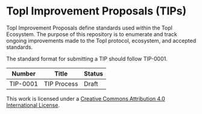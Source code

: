 # Topl Improvement Proposals (TIPs)

Topl Improvement Proposals define standards used within the Topl Ecosystem. The purpose of this repository is to enumerate and track ongoing improvements made to the Topl protocol, ecosystem, and accepted standards.

The standard format for submitting a TIP should follow TIP-0001.


| Number   | Title            | Status |
|----------|------------------|--------|
| TIP-0001 | TIP Process      | Draft  |


This work is licensed under a
[Creative Commons Attribution 4.0 International License][cc-by].

[cc-by]: http://creativecommons.org/licenses/by/4.0/